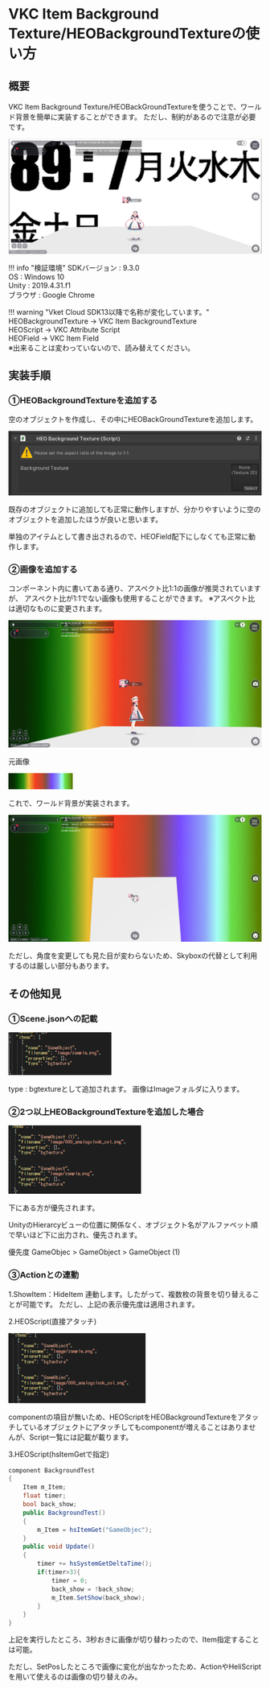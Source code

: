 # VKC Item Background Texture/HEOBackgroundTextureの使い方

## 概要
VKC Item Background Texture/HEOBackGroundTextureを使うことで、ワールド背景を簡単に実装することができます。
ただし、制約があるので注意が必要です。

![BackgroundTexture_0](img/BackgroundTexture_0.jpg)

!!! info "検証環境"
    SDKバージョン : 9.3.0 <br>
    OS : Windows 10 <br>
    Unity : 2019.4.31.f1 <br>
    ブラウザ : Google Chrome

!!! warning "Vket Cloud SDK13以降で名称が変化しています。"
    HEOBackgroundTexture → VKC Item BackgroundTexture <br>
    HEOScript → VKC Attribute Script <br>
    HEOField → VKC Item Field <br>
    ※出来ることは変わっていないので、読み替えてください。

## 実装手順

### ①HEOBackgroundTextureを追加する
空のオブジェクトを作成し、その中にHEOBackGroundTextureを追加します。

![BackgroundTexture_1](img/BackgroundTexture_1.jpg)

既存のオブジェクトに追加しても正常に動作しますが、分かりやすいように空のオブジェクトを追加したほうが良いと思います。

単独のアイテムとして書き出されるので、HEOField配下にしなくても正常に動作します。

### ②画像を追加する
コンポーネント内に書いてある通り、アスペクト比1:1の画像が推奨されていますが、
アスペクト比が1:1でない画像も使用することができます。
※アスペクト比は適切なものに変更されます。

![BackgroundTexture_2](img/BackgroundTexture_2.jpg)

元画像

![BackgroundTexture_3](img/BackgroundTexture_3.jpg)

これで、ワールド背景が実装されます。

![BackgroundTexture_4](img/BackgroundTexture_4.jpg)

ただし、角度を変更しても見た目が変わらないため、Skyboxの代替として利用するのは厳しい部分もあります。

## その他知見

### ①Scene.jsonへの記載

![BackgroundTexture_5](img/BackgroundTexture_5.jpg)

type : bgtextureとして追加されます。
画像はImageフォルダに入ります。

### ②2つ以上HEOBackgroundTextureを追加した場合

![BackgroundTexture_6](img/BackgroundTexture_6.jpg)

下にある方が優先されます。

UnityのHierarcyビューの位置に関係なく、オブジェクト名がアルファベット順で早いほど下に出力され、優先されます。

優先度
GameObjec >  GameObject > GameObject (1)

### ③Actionとの連動
1.ShowItem：HideItem
連動します。したがって、複数枚の背景を切り替えることが可能です。
ただし、上記の表示優先度は適用されます。

2.HEOScript(直接アタッチ)

![BackgroundTexture_7](img/BackgroundTexture_7.jpg)

componentの項目が無いため、HEOScriptをHEOBackgroundTextureをアタッチしているオブジェクトにアタッチしてもcomponentが増えることはありませんが、Script一覧には記載が載ります。

3.HEOScript(hsItemGetで指定)

``` csharp
component BackgroundTest
{
    Item m_Item;
    float timer;
    bool back_show;
    public BackgroundTest()
    {
        m_Item = hsItemGet("GameObjec");
    }
    public void Update()
    {
        timer += hsSystemGetDeltaTime();
        if(timer>3){
            timer = 0;
            back_show = !back_show;
            m_Item.SetShow(back_show);
        }
    }
}
```

上記を実行したところ、3秒おきに画像が切り替わったので、Item指定することは可能。

ただし、SetPosしたところで画像に変化が出なかったため、ActionやHeliScriptを用いて使えるのは画像の切り替えのみ。
